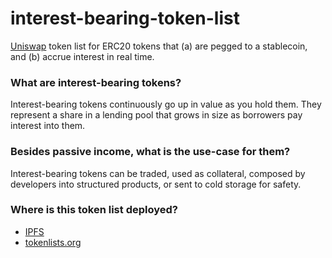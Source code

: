 # interest-bearing-token-list

[Uniswap](https://uniswap.org/) token list for ERC20 tokens that (a) are pegged to a stablecoin, and (b) accrue interest in real time.

### What are interest-bearing tokens?

Interest-bearing tokens continuously go up in value as you hold them. They represent a share in a lending pool that grows in size as borrowers pay interest into them.

### Besides passive income, what is the use-case for them?

Interest-bearing tokens can be traded, used as collateral, composed by developers into structured products, or sent to cold storage for safety.

### Where is this token list deployed?

* [IPFS](https://cloudflare-ipfs.com/ipfs/QmS4Gqh99CAx6GbGyGn6PaQguf48t6um8yFBzSefY259ek)
* [tokenlists.org](https://tokenlists.org/token-list?url=https://cloudflare-ipfs.com/ipfs/QmS4Gqh99CAx6GbGyGn6PaQguf48t6um8yFBzSefY259ek)
